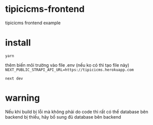 # tipicicms-frontend
tipicicms frontend example

# install 
`yarn`

thêm biến môi trường vào file .env (nếu ko có thì tạo file này)
`NEXT_PUBLIC_STRAPI_API_URL=https://tipicicms.herokuapp.com`

`next dev`

# warning
Nếu khi build bị lỗi mà không phải do code thì rất có thể database bên backend bị thiếu, hãy bổ sung đủ database bên backend